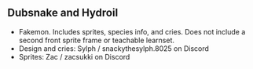 ## Dubsnake and Hydroil
- Fakemon. Includes sprites, species info, and cries. Does not include a second front sprite frame or teachable learnset.
- Design and cries: Sylph / snackythesylph.8025 on Discord
- Sprites: Zac / zacsukki on Discord
